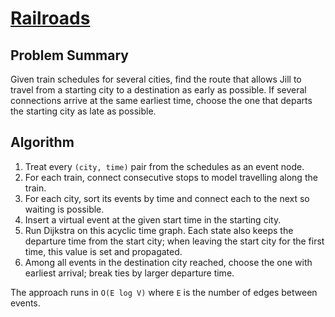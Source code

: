 # [Railroads](https://www.spoj.com/problems/RAILROAD/)

## Problem Summary
Given train schedules for several cities, find the route that allows Jill to travel from a starting city to a destination as early as possible. If several connections arrive at the same earliest time, choose the one that departs the starting city as late as possible.

## Algorithm
1. Treat every `(city, time)` pair from the schedules as an event node.
2. For each train, connect consecutive stops to model travelling along the train.
3. For each city, sort its events by time and connect each to the next so waiting is possible.
4. Insert a virtual event at the given start time in the starting city.
5. Run Dijkstra on this acyclic time graph. Each state also keeps the departure time from the start city; when leaving the start city for the first time, this value is set and propagated.
6. Among all events in the destination city reached, choose the one with earliest arrival; break ties by larger departure time.

The approach runs in `O(E log V)` where `E` is the number of edges between events.
